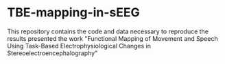 # TBE-mapping-in-sEEG
This repository contains the code and data necessary to reproduce the results presented the work "Functional Mapping of Movement and Speech Using Task-Based Electrophysiological Changes in Stereoelectroencephalography"
